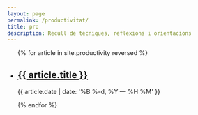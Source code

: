 ```yaml
---
layout: page
permalink: /productivitat/
title: pro
description: Recull de tècniques, reflexions i orientacions
---
```


<ul class="post-list">
{% for article in site.productivity reversed %}
    <li>
        <h2><a class="poem-title" href="{{ article.url | prepend: site.baseurl }}">{{ article.title }}</a></h2>
        <p class="post-meta">{{ article.date | date: '%B %-d, %Y — %H:%M' }}</p>
      </li>
{% endfor %}
</ul>
